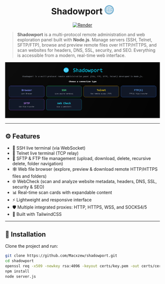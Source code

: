 <h1 align="center">Shadowport <img src="https://github.com/Macxzew/Shadowport/blob/main/assets/net.gif" width="30px" /></h1>

<p align="center">
  <a href="https://shadowport.onrender.com/">
    <img alt="Render" src="https://img.shields.io/badge/live%20demo-render-purple?logo=glitch">
  </a>
</p>

> **Shadowport** is a multi-protocol remote administration and web exploration panel built with **Node.js**. Manage servers (SSH, Telnet, SFTP/FTP), browse and preview remote files over HTTP/HTTPS, and scan websites for headers, DNS, SSL, security, and SEO. Everything is accessible from a modern, real-time web interface.

<img alt="Shadowport UI" src="/assets/ui.png" width="1000"/>

---

## ⚙️ Features

- 🔐 SSH live terminal (via WebSocket)
- 📡 Telnet live terminal (TCP relay)
- 📂 SFTP & FTP file management (upload, download, delete, recursive delete, folder navigation)
- 🕸️ Web file browser (explore, preview & download remote HTTP/HTTPS files and folders)
- 🌐 WebCheck (scan and analyze website metadata, headers, DNS, SSL, security & SEO)
- 📊 Real-time scan cards with expandable content
- ⚡ Lightweight and responsive interface
- 🛡️ Multiple integrated proxies: HTTP, HTTPS, WSS, and SOCKS4/5
- 🎨 Built with TailwindCSS

---

## 🚀 Installation

Clone the project and run:

```bash
git clone https://github.com/Macxzew/shadowport.git
cd shadowport
openssl req -x509 -newkey rsa:4096 -keyout certs/key.pem -out certs/cert.pem -days 365 -nodes -subj "/CN=localhost"
npm install
node server.js
```
